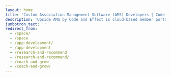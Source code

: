 ```yaml
---
layout: home
title: 'Custom Association Management Software (AMS) Developers | Code and Effect'
description: 'Upside AMS by Code and Effect is cloud-based member portal software that is customized to exactly match your rules, bylaws, or regulatory requirements.'
jumbotron_text: ''
redirect_from:
  - /space/
  - /space
  - /app-development/
  - /app-development
  - /research-and-recommend
  - /research-and-recommend/
  - /coach-and-grow
  - /coach-and-grow/
---
```

